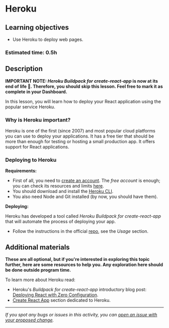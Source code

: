 # Heroku

## Learning objectives

- Use Heroku to deploy web pages.

### Estimated time: 0.5h

## Description

**IMPORTANT NOTE: _Heroku Buildpack for create-react-app_ is now at its end of life 🌅. Therefore, you should skip this lesson. Feel free to mark it as complete in your Dashboard.**

In this lesson, you will learn how to deploy your React application using the popular service Heroku.

### Why is Heroku important?

Heroku is one of the first (since 2007) and most popular cloud platforms you can use to deploy your applications. It has a free tier that should be more than enough for testing or hosting a small production app. It offers support for React applications.

### Deploying to Heroku

**Requirements:**

- First of all, you need to [create an account](https://signup.heroku.com/). The *free account* is enough; you can check its resources and limits [here](https://www.heroku.com/free).
- You should download and install the [Heroku CLI](https://devcenter.heroku.com/articles/heroku-cli#download-and-install).
- You also need Node and Git installed (by now, you should have them).

**Deploying:**

Heroku has developed a tool called *Heroku Buildpack for create-react-app* that will automate the process of deploying your app.

- Follow the instructions in the official [repo](https://github.com/mars/create-react-app-buildpack), see the *Usage* section.

## Additional materials

**These are all optional, but if you're interested in exploring this topic further, here are some resources to help you. Any exploration here should be done outside program time.**

To learn more about Heroku read:

- Heroku's *Buildpack for create-react-app* introductory blog post: [Deploying React with Zero Configuration](https://blog.heroku.com/deploying-react-with-zero-configuration).
- [Create React App](https://create-react-app.dev/docs/deployment/#heroku) section dedicated to Heroku.

------

_If you spot any bugs or issues in this activity, you can [open an issue with your proposed change](https://github.com/microverseinc/curriculum-transversal-skills/blob/main/git-github/articles/open_issue.md)._

